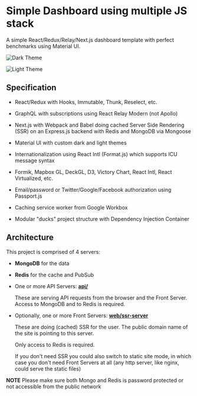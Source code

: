 # Simple Dashboard using multiple JS stack

A simple React/Redux/Relay/Next.js dashboard template with perfect benchmarks using Material UI.

![Dark Theme](docs/dark.png "Dark Theme")

![Light Theme](docs/light.png "Light Theme")

## Specification

- React/Redux with Hooks, Immutable, Thunk, Reselect, etc.

- GraphQL with subscriptions using React Relay Modern (not Apollo)

- Next.js with Webpack and Babel doing cached Server Side Rendering (SSR) on an Express.js backend with Redis and MongoDB via Mongoose

- Material UI with custom dark and light themes

- Internationalization using React Intl (Format.js) which supports ICU message syntax

- Formik, Mapbox GL, DeckGL, D3, Victory Chart, React Intl, React Virtualized, etc.

- Email/password or Twitter/Google/Facebook authorization using Passport.js

- Caching service worker from Google Workbox

- Modular "ducks" project structure with Dependency Injection Container

## Architecture

This project is comprised of 4 servers:

- **MongoDB** for the data

- **Redis** for the cache and PubSub

- One or more API Servers: **[api/](api-server)**

  These are serving API requests from the browser and the Front Server. Access to MongoDB and to Redis is required.

- Optionally, one or more Front Servers: **[web/ssr-server](web/ssr-server)**

  These are doing (cached) SSR for the user. The public domain name of the site is pointing to this server.

  Only access to Redis is required.

  If you don't need SSR you could also switch to static site mode, in which case you don't need Front Servers at all (any http server, like nginx, could serve the static files)

**NOTE** Please make sure both Mongo and Redis is password protected or not accessible from the public network
